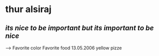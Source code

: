 <h1><b> thur alsiraj</b></h1>
<h2><em>its nice to be important but its important to be nice</em></h2>
<img scr="https://github.com/thuraalsiraj/becode2/blob/master/bushra.jpg/>
<p>i love pizze</p>
<table>
   <thead>
    <tr>
        <th>Birthday</th>
    <!-- <input type="date" name="">-->
        <th>Favorite color</th>
        <th>Favorite food</th>
    </tr> 
   </thead>
 <tr>
        <td> 13.05.2006</td>
        <td>yellow</td>
        <td>pizze</td>
    </tr>
